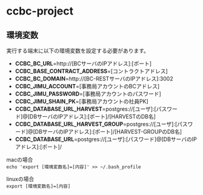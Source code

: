 # ccbc-project

## 環境変数
実行する端末に以下の環境変数を設定する必要があります。
* **CCBC_BC_URL**=http://[BCサーバのIPアドレス]:[ポート]
* **CCBC_BASE_CONTRACT_ADDRESS**=[コントラクトアドレス]
* **CCBC_BC_DOMAIN**=http://[BC-RESTサーバのIPアドレス]:3002
* **CCBC_JIMU_ACCOUNT**=[事務局アカウントのBCアドレス]
* **CCBC_JIMU_PASSWORD**=[事務局アカウントのパスワード]
* **CCBC_JIMU_SHAIN_PK**=[事務局アカウントの社員PK]
* **CCBC_DATABASE_URL_HARVEST**=postgres://[ユーザ]:[パスワード]@[DBサーバのIPアドレス]:[ポート]/[HARVESTのDB名]
* **CCBC_DATABASE_URL_HARVEST_GROUP**=postgres://[ユーザ]:[パスワード]@[DBサーバのIPアドレス]:[ポート]/[HARVEST-GROUPのDB名]
* **CCBC_DATABASE_URL**=postgres://[ユーザ]:[パスワード]@[DBサーバのIPアドレス]:[ポート]/

macの場合  
`echo 'export [環境変数名]=[内容]' >> ~/.bash_profile`

linuxの場合  
`export [環境変数名]=[内容]`
